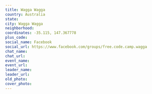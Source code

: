 ```yaml
---
title: Wagga Wagga
country: Australia
state: 
city: Wagga Wagga
neighborhood: 
coordinates: -35.115, 147.367778
plus_code:
social_name: Facebook
social_url: https://www.facebook.com/groups/free.code.camp.wagga
chat_name:
chat_url:
event_name:
event_url:
leader_name:
leader_url:
old_photo: 
cover_photo:
---
```

